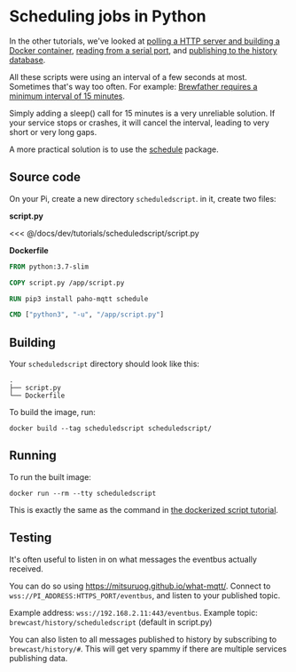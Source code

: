 # Scheduling jobs in Python

In the other tutorials, we've looked at [polling a HTTP server and building a Docker container](../brewscript/), [reading from a serial port](../serialscript/), and [publishing to the history database](../pubscript/).

All these scripts were using an interval of a few seconds at most. Sometimes that's way too often.
For example: [Brewfather requires a minimum interval of 15 minutes](https://docs.brewfather.app/integrations/custom-stream).

Simply adding a sleep() call for 15 minutes is a very unreliable solution. If your service stops or crashes, it will cancel the interval, leading to very short or very long gaps.

A more practical solution is to use the [schedule](https://github.com/dbader/schedule) package.

## Source code

On your Pi, create a new directory `scheduledscript`. in it, create two files:

**script.py**

<<< @/docs/dev/tutorials/scheduledscript/script.py

**Dockerfile**

```Dockerfile
FROM python:3.7-slim

COPY script.py /app/script.py

RUN pip3 install paho-mqtt schedule

CMD ["python3", "-u", "/app/script.py"]

```

## Building

Your `scheduledscript` directory should look like this:
```
.
├── script.py
└── Dockerfile
```

To build the image, run:
```
docker build --tag scheduledscript scheduledscript/
```

## Running

To run the built image:
```
docker run --rm --tty scheduledscript
```

This is exactly the same as the command in [the dockerized script tutorial](../brewscript/).

## Testing

It's often useful to listen in on what messages the eventbus actually received.

You can do so using https://mitsuruog.github.io/what-mqtt/.
Connect to `wss://PI_ADDRESS:HTTPS_PORT/eventbus`, and listen to your published topic.

Example address: `wss://192.168.2.11:443/eventbus`.
Example topic: `brewcast/history/scheduledscript` (default in script.py)

You can also listen to all messages published to history by subscribing to `brewcast/history/#`. This will get very spammy if there are multiple services publishing data.
